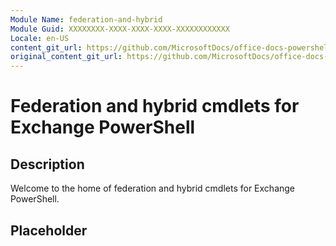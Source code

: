 ```yaml
---
Module Name: federation-and-hybrid
Module Guid: XXXXXXXX-XXXX-XXXX-XXXX-XXXXXXXXXXXX
Locale: en-US
content_git_url: https://github.com/MicrosoftDocs/office-docs-powershell/blob/live/exchange/exchange-ps/exchange/federation-and-hybrid/federation-and-hybrid.md
original_content_git_url: https://github.com/MicrosoftDocs/office-docs-powershell/blob/live/exchange/exchange-ps/exchange/federation-and-hybrid/federation-and-hybrid.md
---
```


# Federation and hybrid cmdlets for Exchange PowerShell

## Description

Welcome to the home of federation and hybrid cmdlets for Exchange PowerShell.

## Placeholder